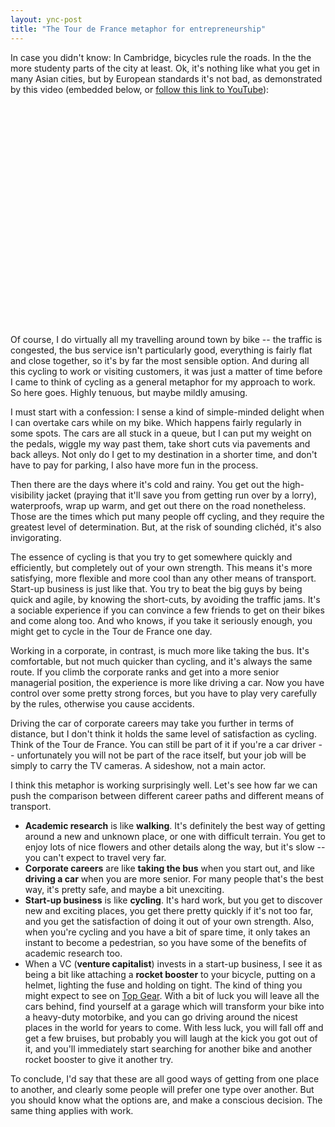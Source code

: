 ```yaml
---
layout: ync-post
title: "The Tour de France metaphor for entrepreneurship"
---
```


In case you didn't know: In Cambridge, bicycles rule the roads. In the the more studenty parts of
the city at least. Ok, it's nothing like what you get in many Asian cities, but by European
standards it's not bad, as demonstrated by this video (embedded below, or
[follow this link to YouTube](http://www.youtube.com/watch?v=XA_Crc67SAM)):

<object
classid="clsid:d27cdb6e-ae6d-11cf-96b8-444553540000" width="425" height="355"
codebase="http://download.macromedia.com/pub/shockwave/cabs/flash/swflash.cab#version=6,0,40,0"><param
name="wmode" value="transparent"
/><param name="src" value="http://www.youtube.com/v/XA_Crc67SAM"
/><embed type="application/x-shockwave-flash" width="425" height="355"
src="http://www.youtube.com/v/XA_Crc67SAM" wmode="transparent"></embed></object>

Of course, I do
virtually all my travelling around town by bike -- the traffic is congested, the bus service isn't
particularly good, everything is fairly flat and close together, so it's by far the most sensible
option. And during all this cycling to work or visiting customers, it was just a matter of time
before I came to think of cycling as a general metaphor for my approach to work. So here goes.
Highly tenuous, but maybe mildly amusing.

I must start with a confession: I sense a kind of
simple-minded delight when I can overtake cars while on my bike. Which happens fairly regularly in
some spots. The cars are all stuck in a queue, but I can put my weight on the pedals, wiggle my way
past them, take short cuts via pavements and back alleys. Not only do I get to my destination in a
shorter time, and don't have to pay for parking, I also have more fun in the process.

Then there
are the days where it's cold and rainy. You get out the high-visibility jacket (praying that it'll
save you from getting run over by a lorry), waterproofs, wrap up warm, and get out there on the road
nonetheless. Those are the times which put many people off cycling, and they require the greatest
level of determination. But, at the risk of sounding clichéd, it's also invigorating.

The essence
of cycling is that you try to get somewhere quickly and efficiently, but completely out of your own
strength. This means it's more satisfying, more flexible and more cool than any other means of
transport. Start-up business is just like that. You try to beat the big guys by being quick and
agile, by knowing the short-cuts, by avoiding the traffic jams. It's a sociable experience if you
can convince a few friends to get on their bikes and come along too. And who knows, if you take it
seriously enough, you might get to cycle in the Tour de France one day.

Working in a corporate, in
contrast, is much more like taking the bus. It's comfortable, but not much quicker than cycling, and
it's always the same route. If you climb the corporate ranks and get into a more senior managerial
position, the experience is more like driving a car. Now you have control over some pretty strong
forces, but you have to play very carefully by the rules, otherwise you cause accidents.

Driving
the car of corporate careers may take you further in terms of distance, but I don't think it holds
the same level of satisfaction as cycling. Think of the Tour de France. You can still be part of it
if you're a car driver -- unfortunately you will not be part of the race itself, but your job will
be simply to carry the TV cameras. A sideshow, not a main actor.

I think this metaphor is working
surprisingly well. Let's see how far we can push the comparison between different career paths and
different means of
transport.

* **Academic research** is like **walking**. It's definitely the best way of
getting around a new and unknown place, or one with difficult terrain. You get to enjoy lots of nice
flowers and other details along the way, but it's slow -- you can't expect to travel very
far.
* **Corporate careers** are like **taking the bus** when you start out, and like
**driving a car** when you are more senior. For many people that's the best way, it's pretty safe,
and maybe a bit
unexciting.
* **Start-up business** is like **cycling**. It's hard work, but you get to
discover new and exciting places, you get there pretty quickly if it's not too far, and you get the
satisfaction of doing it out of your own strength. Also, when you're cycling and you have a bit of
spare time, it only takes an instant to become a pedestrian, so you have some of the benefits of
academic research too.
* When a VC (**venture capitalist**) invests in a start-up business, I see it as being a
bit like attaching a **rocket booster** to your bicycle, putting on a helmet, lighting the fuse and
holding on tight. The kind of thing you might expect to see on
[Top Gear](http://www.bbc.co.uk/topgear/show/). With a bit of luck you will leave all the cars
behind, find yourself at a garage which will transform your bike into a heavy-duty motorbike, and
you can go driving around the nicest places in the world for years to come. With less luck, you will
fall off and get a few bruises, but probably you will laugh at the kick you got out of it, and
you'll immediately start searching for another bike and another rocket booster to give it another
try.

To conclude, I'd say that these are all good ways of getting from one place to
another, and clearly some people will prefer one type over another. But you should know what the
options are, and make a conscious decision. The same thing applies with work.
